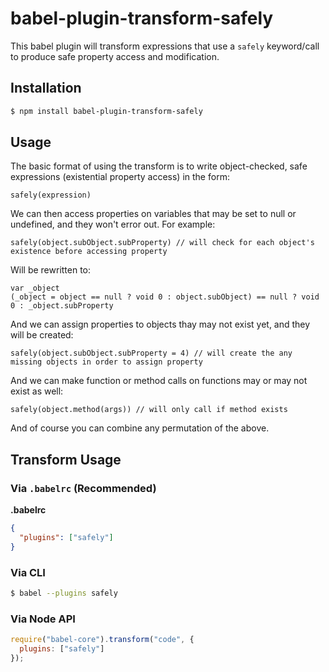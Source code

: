 # babel-plugin-transform-safely
This babel plugin will transform expressions that use a `safely` keyword/call to produce safe property access and modification.

## Installation

```sh
$ npm install babel-plugin-transform-safely
```

## Usage

The basic format of using the transform is to write object-checked, safe expressions (existential property access) in the form:
```
safely(expression)
```
We can then access properties on variables that may be set to null or undefined, and they won't error out. For example:
```
safely(object.subObject.subProperty) // will check for each object's existence before accessing property
```
Will be rewritten to:
```
var _object
(_object = object == null ? void 0 : object.subObject) == null ? void 0 : _object.subProperty
```
And we can assign properties to objects thay may not exist yet, and they will be created:
```
safely(object.subObject.subProperty = 4) // will create the any missing objects in order to assign property
```
And we can make function or method calls on functions may or may not exist as well:
```
safely(object.method(args)) // will only call if method exists
```
And of course you can combine any permutation of the above.

## Transform Usage

### Via `.babelrc` (Recommended)

**.babelrc**

```json
{
  "plugins": ["safely"]
}
```

### Via CLI

```sh
$ babel --plugins safely
```

### Via Node API

```javascript
require("babel-core").transform("code", {
  plugins: ["safely"]
});
```
